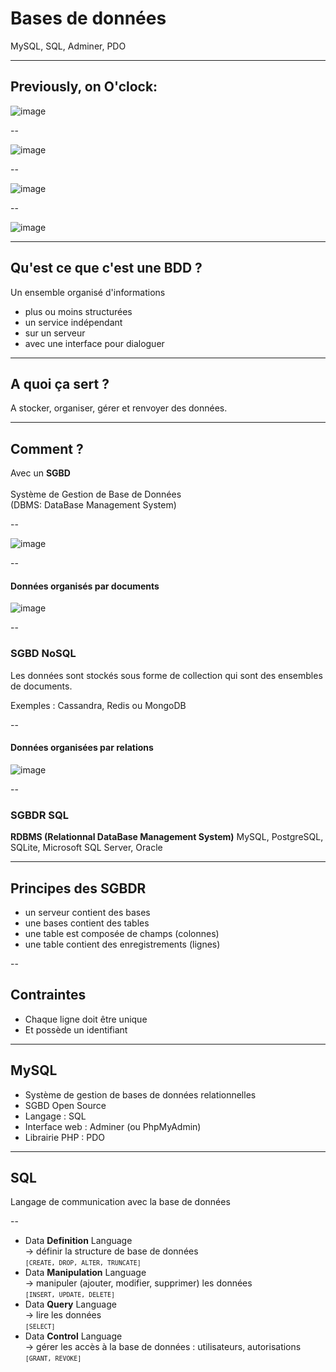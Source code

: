 # Bases de données

MySQL, SQL, Adminer, PDO


---

## Previously, on O'clock:

![image](/slides/S04E05-slides-db/img/saison1.png)

--

![image](/slides/S04E05-slides-db/img/saison2.png)

--

![image](/slides/S04E05-slides-db/img/saison3.png)

--

![image](/slides/S04E05-slides-db/img/saison4.png)


---


## Qu'est ce que c'est une BDD ?


<p class="fragment">Un ensemble organisé d'informations</p>
<ul class="fragment">
    <li>plus ou moins structurées</li>
	<li>un service indépendant</li>
	<li>sur un serveur</li>
	<li>avec une interface pour dialoguer</li>
</ul>

---

## A quoi ça sert ?


<p class="fragment">A stocker, organiser, gérer et renvoyer des données.</p>

---

## Comment ?

<p class="fragment">Avec un <strong>SGBD</strong><br /><br />
Système de Gestion de Base de Données<br />
(DBMS: DataBase Management System)</p>

--

![image](/slides/S04E05-slides-db/img/sql-vs-nosql.png)

--

#### Données organisés par documents

![image](/slides/S04E05-slides-db/img/article-nosql.png)

--

### SGBD NoSQL 

<p>Les données sont stockés sous forme de collection qui sont des ensembles de documents.</p>
Exemples : Cassandra, Redis ou MongoDB

--

#### Données organisées par relations

![image](/slides/S04E05-slides-db/img/article-sql.png)

--

### SGBDR SQL 

<strong>RDBMS (Relationnal DataBase Management System)</strong>
MySQL, PostgreSQL, SQLite, Microsoft SQL Server, Oracle


---

## Principes des SGBDR

<ul>
    <li>un serveur contient des bases</li>
    <li>une bases contient des tables</li>
    <li>une table est composée de champs (colonnes)<br /></li>
    <li>une table contient des enregistrements (lignes)</li>
</ul>

--

## Contraintes

<ul class="fragment">
    <li>Chaque ligne doit être unique</li>
    <li>Et possède un identifiant</li>
</ul>

---

## MySQL

<ul>
	<li>Système de gestion de bases de données relationnelles</li>
	<li>SGBD Open Source</li>
	<li>Langage : SQL</li>
	<li>Interface web : Adminer (ou PhpMyAdmin)</li>
	<li>Librairie PHP : PDO</li>
</ul>

---

## SQL

<p>Langage de communication avec la base de données</p>

--

<ul>
<li>
	Data <strong>Definition</strong> Language <br>
	-> définir la structure de base de données<br>
	<small><code>[CREATE, DROP, ALTER, TRUNCATE]</code></small>
</li>
<li class="fragment left">
	Data <strong>Manipulation</strong> Language<br>
    -> manipuler (ajouter, modifier, supprimer) les données<br>	
	<small><code>[INSERT, UPDATE, DELETE]</code></small>
</li>
<li class="fragment left">
	Data <strong>Query</strong> Language<br>
	-> lire les données<br>
	<small><code>[SELECT]</code></small>
</li>
<li class="fragment left">
	Data <strong>Control</strong> Language <br>
	-> gérer les accès à la base de données : utilisateurs, autorisations<br>
	<small><code>[GRANT, REVOKE]</code></small>
</li>
</ul>


